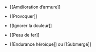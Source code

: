 
- [[Amélioration d’armure]]
	
-   [[Provoquer]]
	
-   [[Ignorer la douleur]]
    
-   [[Peau de fer]]
    
-  [[Endurance héroïque]] ou [[Submergé]]
